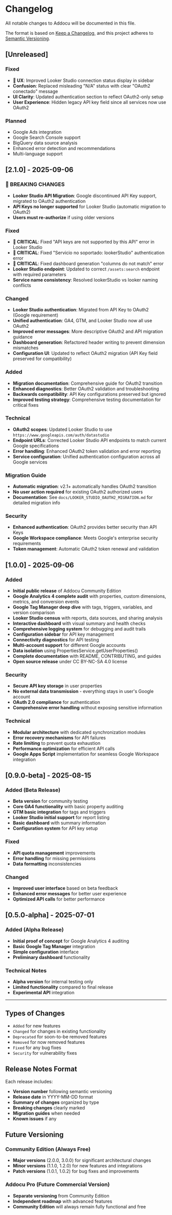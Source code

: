 # Changelog

All notable changes to Addocu will be documented in this file.

The format is based on [Keep a Changelog](https://keepachangelog.com/en/1.0.0/),
and this project adheres to [Semantic Versioning](https://semver.org/spec/v2.0.0.html).

## [Unreleased]

### Fixed
- **🎨 UX**: Improved Looker Studio connection status display in sidebar
- **Confusion**: Replaced misleading "N/A" status with clear "OAuth2 conectado" message
- **UI Clarity**: Updated authentication section to reflect OAuth2-only setup
- **User Experience**: Hidden legacy API key field since all services now use OAuth2

### Planned
- Google Ads integration
- Google Search Console support
- BigQuery data source analysis
- Enhanced error detection and recommendations
- Multi-language support

## [2.1.0] - 2025-09-06

### 🚨 BREAKING CHANGES
- **Looker Studio API Migration**: Google discontinued API Key support, migrated to OAuth2 authentication
- **API Keys no longer supported** for Looker Studio (automatic migration to OAuth2)
- **Users must re-authorize** if using older versions

### Fixed
- **🐛 CRITICAL**: Fixed "API keys are not supported by this API" error in Looker Studio
- **🐛 CRITICAL**: Fixed "Servicio no soportado: lookerStudio" authentication error
- **🐛 CRITICAL**: Fixed dashboard generation "columns do not match" error
- **Looker Studio endpoint**: Updated to correct `/assets:search` endpoint with required parameters
- **Service name consistency**: Resolved lookerStudio vs looker naming conflicts

### Changed
- **Looker Studio authentication**: Migrated from API Key to OAuth2 (Google requirement)
- **Unified authentication**: GA4, GTM, and Looker Studio now all use OAuth2
- **Improved error messages**: More descriptive OAuth2 and API migration guidance
- **Dashboard generation**: Refactored header writing to prevent dimension mismatches
- **Configuration UI**: Updated to reflect OAuth2 migration (API Key field preserved for compatibility)

### Added
- **Migration documentation**: Comprehensive guide for OAuth2 transition
- **Enhanced diagnostics**: Better OAuth2 validation and troubleshooting
- **Backwards compatibility**: API Key configurations preserved but ignored
- **Improved testing strategy**: Comprehensive testing documentation for critical fixes

### Technical
- **OAuth2 scopes**: Updated Looker Studio to use `https://www.googleapis.com/auth/datastudio`
- **Endpoint URLs**: Corrected Looker Studio API endpoints to match current Google specifications
- **Error handling**: Enhanced OAuth2 token validation and error reporting
- **Service configuration**: Unified authentication configuration across all Google services

### Migration Guide
- **Automatic migration**: v2.1+ automatically handles OAuth2 transition
- **No user action required** for existing OAuth2 authorized users
- **Documentation**: See `docs/LOOKER_STUDIO_OAUTH2_MIGRATION.md` for detailed migration info

### Security
- **Enhanced authentication**: OAuth2 provides better security than API Keys
- **Google Workspace compliance**: Meets Google's enterprise security requirements
- **Token management**: Automatic OAuth2 token renewal and validation

## [1.0.0] - 2025-09-06

### Added
- **Initial public release** of Addocu Community Edition
- **Google Analytics 4 complete audit** with properties, custom dimensions, metrics, and conversion events
- **Google Tag Manager deep dive** with tags, triggers, variables, and version comparison
- **Looker Studio census** with reports, data sources, and sharing analysis
- **Interactive dashboard** with visual summary and health checks
- **Comprehensive logging system** for debugging and audit trails
- **Configuration sidebar** for API key management
- **Connectivity diagnostics** for API testing
- **Multi-account support** for different Google accounts
- **Data isolation** using PropertiesService.getUserProperties()
- **Complete documentation** with README, CONTRIBUTING, and guides
- **Open source release** under CC BY-NC-SA 4.0 license

### Security
- **Secure API key storage** in user properties
- **No external data transmission** - everything stays in user's Google account
- **OAuth 2.0 compliance** for authentication
- **Comprehensive error handling** without exposing sensitive information

### Technical
- **Modular architecture** with dedicated synchronization modules
- **Error recovery mechanisms** for API failures
- **Rate limiting** to prevent quota exhaustion
- **Performance optimization** for efficient API calls
- **Google Apps Script** implementation for seamless Google Workspace integration

## [0.9.0-beta] - 2025-08-15

### Added (Beta Release)
- **Beta version** for community testing
- **Core GA4 functionality** with basic property auditing
- **GTM basic integration** for tags and triggers
- **Looker Studio initial support** for report listing
- **Basic dashboard** with summary information
- **Configuration system** for API key setup

### Fixed
- **API quota management** improvements
- **Error handling** for missing permissions
- **Data formatting** inconsistencies

### Changed
- **Improved user interface** based on beta feedback
- **Enhanced error messages** for better user experience
- **Optimized API calls** for better performance

## [0.5.0-alpha] - 2025-07-01

### Added (Alpha Release)
- **Initial proof of concept** for Google Analytics 4 auditing
- **Basic Google Tag Manager** integration
- **Simple configuration** interface
- **Preliminary dashboard** functionality

### Technical Notes
- **Alpha version** for internal testing only
- **Limited functionality** compared to final release
- **Experimental API** integration

---

## Types of Changes

- `Added` for new features
- `Changed` for changes in existing functionality
- `Deprecated` for soon-to-be removed features
- `Removed` for now removed features
- `Fixed` for any bug fixes
- `Security` for vulnerability fixes

## Release Notes Format

Each release includes:
- **Version number** following semantic versioning
- **Release date** in YYYY-MM-DD format
- **Summary of changes** organized by type
- **Breaking changes** clearly marked
- **Migration guides** when needed
- **Known issues** if any

## Future Versioning

### Community Edition (Always Free)
- **Major versions** (2.0.0, 3.0.0) for significant architectural changes
- **Minor versions** (1.1.0, 1.2.0) for new features and integrations
- **Patch versions** (1.0.1, 1.0.2) for bug fixes and improvements

### Addocu Pro (Future Commercial Version)
- **Separate versioning** from Community Edition
- **Independent roadmap** with advanced features
- **Community Edition** will always remain fully functional and free
